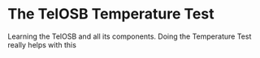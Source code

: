 # The TelOSB Temperature Test

Learning the TelOSB and all its components. Doing the Temperature Test really helps with this
